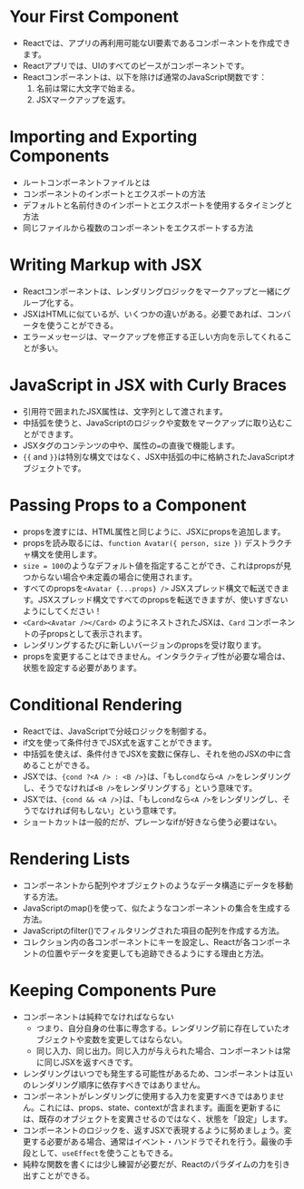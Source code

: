 # Your First Component
- Reactでは、アプリの再利用可能なUI要素であるコンポーネントを作成できます。
- Reactアプリでは、UIのすべてのピースがコンポーネントです。
- Reactコンポーネントは、以下を除けば通常のJavaScript関数です：
  1. 名前は常に大文字で始まる。
  1. JSXマークアップを返す。
# Importing and Exporting Components
- ルートコンポーネントファイルとは
- コンポーネントのインポートとエクスポートの方法
- デフォルトと名前付きのインポートとエクスポートを使用するタイミングと方法
- 同じファイルから複数のコンポーネントをエクスポートする方法
# Writing Markup with JSX
- Reactコンポーネントは、レンダリングロジックをマークアップと一緒にグループ化する。
- JSXはHTMLに似ているが、いくつかの違いがある。必要であれば、コンバータを使うことができる。
- エラーメッセージは、マークアップを修正する正しい方向を示してくれることが多い。
# JavaScript in JSX with Curly Braces
- 引用符で囲まれたJSX属性は、文字列として渡されます。
- 中括弧を使うと、JavaScriptのロジックや変数をマークアップに取り込むことができます。
- JSXタグのコンテンツの中や、属性の`=`の直後で機能します。
- `{{` and `}}`は特別な構文ではなく、JSX中括弧の中に格納されたJavaScriptオブジェクトです。
# Passing Props to a Component
- propsを渡すには、HTML属性と同じように、JSXにpropsを追加します。
- propsを読み取るには、`function Avatar({ person, size })` デストラクチャ構文を使用します。
- `size = 100`のようなデフォルト値を指定することができ、これはpropsが見つからない場合や未定義の場合に使用されます。
- すべてのpropsを`<Avatar {...props} />` JSXスプレッド構文で転送できます。JSXスプレッド構文ですべてのpropsを転送できますが、使いすぎないようにしてください！
- `<Card><Avatar /></Card>` のようにネストされたJSXは、`Card` コンポーネントの子propsとして表示されます。
- レンダリングするたびに新しいバージョンのpropsを受け取ります。
- propsを変更することはできません。インタラクティブ性が必要な場合は、状態を設定する必要があります。
# Conditional Rendering
- Reactでは、JavaScriptで分岐ロジックを制御する。
- if文を使って条件付きでJSX式を返すことができます。
- 中括弧を使えば、条件付きでJSXを変数に保存し、それを他のJSXの中に含めることができる。
- JSXでは、`{cond ?<A /> : <B />}`は、「もし`cond`なら`<A />`をレンダリングし、そうでなければ`<B />`をレンダリングする」という意味です。
- JSXでは、`{cond && <A />}`は、「もし`cond`なら`<A />`をレンダリングし、そうでなければ何もしない」という意味です。
- ショートカットは一般的だが、プレーンなifが好きなら使う必要はない。
# Rendering Lists
- コンポーネントから配列やオブジェクトのようなデータ構造にデータを移動する方法。
- JavaScriptのmap()を使って、似たようなコンポーネントの集合を生成する方法。
- JavaScriptのfilter()でフィルタリングされた項目の配列を作成する方法。
- コレクション内の各コンポーネントにキーを設定し、Reactが各コンポーネントの位置やデータを変更しても追跡できるようにする理由と方法。
# Keeping Components Pure
- コンポーネントは純粋でなければならない
  - つまり、自分自身の仕事に専念する。レンダリング前に存在していたオブジェクトや変数を変更してはならない。
  - 同じ入力、同じ出力。同じ入力が与えられた場合、コンポーネントは常に同じJSXを返すべきです。
- レンダリングはいつでも発生する可能性があるため、コンポーネントは互いのレンダリング順序に依存すべきではありません。
- コンポーネントがレンダリングに使用する入力を変更すべきではありません。これには、props、state、contextが含まれます。画面を更新するには、既存のオブジェクトを変異させるのではなく、状態を「設定」します。
- コンポーネントのロジックを、返すJSXで表現するように努めましょう。変更する必要がある場合、通常はイベント・ハンドラでそれを行う。最後の手段として、`useEffect`を使うこともできる。
- 純粋な関数を書くには少し練習が必要だが、Reactのパラダイムの力を引き出すことができる。